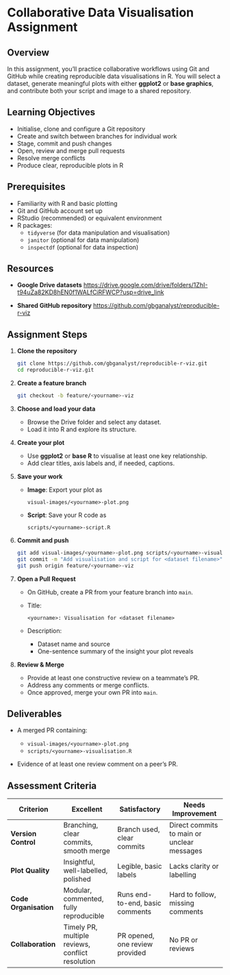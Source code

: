 # Collaborative Data Visualisation Assignment

## Overview  

In this assignment, you’ll practice collaborative workflows using Git and GitHub while creating reproducible data visualisations in R. You will select a dataset, generate meaningful plots with either **ggplot2** or **base graphics**, and contribute both your script and image to a shared repository.

## Learning Objectives  

- Initialise, clone and configure a Git repository  
- Create and switch between branches for individual work  
- Stage, commit and push changes  
- Open, review and merge pull requests  
- Resolve merge conflicts  
- Produce clear, reproducible plots in R  

## Prerequisites  

- Familiarity with R and basic plotting  
- Git and GitHub account set up  
- RStudio (recommended) or equivalent environment  
- R packages:  
  - `tidyverse` (for data manipulation and visualisation)
  - `janitor` (optional for data manipulation)
  - `inspectdf` (optional for data inspection)


## Resources

* **Google Drive datasets**
  <https://drive.google.com/drive/folders/1ZhI-t94uZa82KD8hEN0f1WALfCiRFWCP?usp=drive_link>

* **Shared GitHub repository**
  <https://github.com/gbganalyst/reproducible-r-viz>

## Assignment Steps

1. **Clone the repository**

   ```bash
   git clone https://github.com/gbganalyst/reproducible-r-viz.git
   cd reproducible-r-viz.git
   ```

2. **Create a feature branch**

   ```bash
   git checkout -b feature/<yourname>-viz
   ```

3. **Choose and load your data**

   * Browse the Drive folder and select any dataset.
   * Load it into R and explore its structure.

4. **Create your plot**

   * Use **ggplot2** or **base R** to visualise at least one key relationship.
   * Add clear titles, axis labels and, if needed, captions.

5. **Save your work**

   * **Image**: Export your plot as

     ```
     visual-images/<yourname>-plot.png
     ```
   * **Script**: Save your R code as

     ```
     scripts/<yourname>-script.R
     ```

6. **Commit and push**

   ```bash
   git add visual-images/<yourname>-plot.png scripts/<yourname>-visualisation.R
   git commit -m "Add visualisation and script for <dataset filename>"
   git push origin feature/<yourname>-viz
   ```

7. **Open a Pull Request**

   * On GitHub, create a PR from your feature branch into `main`.
   * Title:

     ```
     <yourname>: Visualisation for <dataset filename>
     ```
   * Description:

     * Dataset name and source
     * One-sentence summary of the insight your plot reveals

8. **Review & Merge**

   * Provide at least one constructive review on a teammate’s PR.
   * Address any comments or merge conflicts.
   * Once approved, merge your own PR into `main`.

## Deliverables

* A merged PR containing:

  * `visual-images/<yourname>-plot.png`
  * `scripts/<yourname>-visualisation.R`
* Evidence of at least one review comment on a peer’s PR.

## Assessment Criteria

| Criterion             | Excellent                                        | Satisfactory                    | Needs Improvement                          |
| --------------------- | ------------------------------------------------ | ------------------------------- | ------------------------------------------ |
| **Version Control**   | Branching, clear commits, smooth merge           | Branch used, clear commits      | Direct commits to main or unclear messages |
| **Plot Quality**      | Insightful, well-labelled, polished              | Legible, basic labels           | Lacks clarity or labelling                 |
| **Code Organisation** | Modular, commented, fully reproducible           | Runs end-to-end, basic comments | Hard to follow, missing comments           |
| **Collaboration**     | Timely PR, multiple reviews, conflict resolution | PR opened, one review provided  | No PR or reviews                           |

